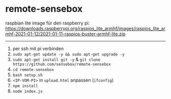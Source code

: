 # remote-sensebox

raspbian lite image für den raspberry pi: https://downloads.raspberrypi.org/raspios_lite_armhf/images/raspios_lite_armhf-2021-01-12/2021-01-11-raspios-buster-armhf-lite.zip

---

1. per ssh mit pi verbinden
2. `sudo apt-get update -y && sudo apt-get upgrade -y`
3. `sudo apt-get install git -y` & `git clone https://github.com/sensebox/remote-sensebox`
4. `cd remote-sensebox`
5. `bash setup.sh`
6. `<IP-VOM-PI>` in `upload.html` anpassen (`ifconfig`)
7. `npm install`
8. `node index.js`
